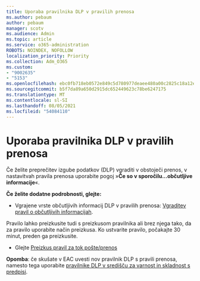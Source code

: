 ```yaml
---
title: Uporaba pravilnika DLP v pravilih prenosa
ms.author: pebaum
author: pebaum
manager: scotv
ms.audience: Admin
ms.topic: article
ms.service: o365-administration
ROBOTS: NOINDEX, NOFOLLOW
localization_priority: Priority
ms.collection: Adm_O365
ms.custom:
- "9002635"
- "5153"
ms.openlocfilehash: ebc0fb718eb0572e849c5d780977deaee480a00c2825c18a12e4d2212342f17a
ms.sourcegitcommit: b5f7da89a650d2915dc652449623c78be6247175
ms.translationtype: MT
ms.contentlocale: sl-SI
ms.lasthandoff: 08/05/2021
ms.locfileid: "54084110"
---
```

# <a name="using-dlp-in-transport-rules"></a>Uporaba pravilnika DLP v pravilih prenosa

Če želite preprečitev izgube podatkov (DLP) vgraditi v obstoječi prenos, v nastavitvah pravila prenosa uporabite pogoj »**Če so v sporočilu...občutljive informacije**«.

**Če želite dodatne podrobnosti, glejte:**

- Vgrajene vrste občutljivih informacij DLP v pravilih prenosa: [Vgraditev pravil o občutljivih informacijah](https://docs.microsoft.com/exchange/security-and-compliance/data-loss-prevention/integrate-sensitive-information-rules).

Pravilo lahko preizkusite tudi s preizkusom pravilnika ali brez njega tako, da za pravilo uporabite način preizkusa.  Ko ustvarite pravilo, počakajte 30 minut, preden ga preizkusite.

- Glejte [Preizkus pravil za tok pošte/prenos](https://docs.microsoft.com/exchange/security-and-compliance/mail-flow-rules/test-mail-flow-rules)

**Opomba**: če skušate v EAC uvesti nov pravilnik DLP s pravili prenosa, namesto tega uporabite [pravilnike DLP v središču za varnost in skladnost s predpisi](https://docs.microsoft.com/microsoft-365/compliance/data-loss-prevention-policies?view=o365-worldwide).

